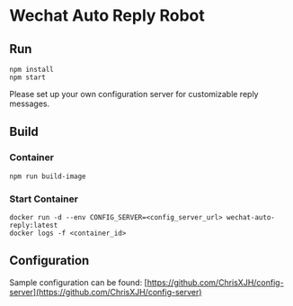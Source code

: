 # Wechat Auto Reply Robot


## Run


```
npm install 
npm start
```

Please set up your own configuration server for customizable reply messages.

## Build

### Container

```
npm run build-image
```

### Start Container

```
docker run -d --env CONFIG_SERVER=<config_server_url> wechat-auto-reply:latest
docker logs -f <container_id>
```

## Configuration

Sample configuration can be found: [https://github.com/ChrisXJH/config-server](https://github.com/ChrisXJH/config-server)
